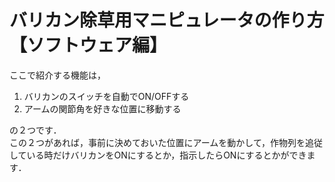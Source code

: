 # バリカン除草用マニピュレータの作り方【ソフトウェア編】

ここで紹介する機能は，  
1. バリカンのスイッチを自動でON/OFFする
2. アームの関節角を好きな位置に移動する

の２つです．  
この２つがあれば，事前に決めておいた位置にアームを動かして，作物列を追従している時だけバリカンをONにするとか，指示したらONにするとかができます．

